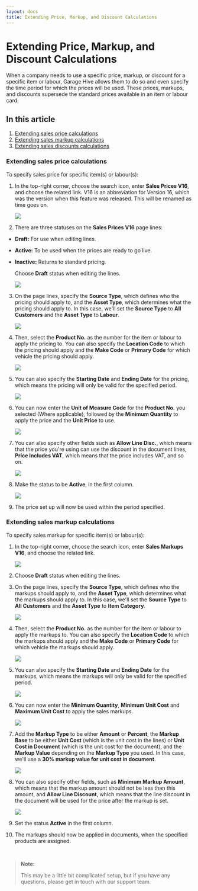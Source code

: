 ```yaml
---
layout: docs
title: Extending Price, Markup, and Discount Calculations
---
```


# Extending Price, Markup, and Discount Calculations 

When a company needs to use a specific price, markup, or discount for a specific item or labour, Garage Hive allows them to do so and even specify the time period for which the prices will be used. These prices, markups, and discounts supersede the standard prices available in an item or labour card.

## In this article

1. [Extending sales price calculations](#extending-sales-price-calculations)
2. [Extending sales markup calculations](#extending-sales-markup-calculations)
3. [Extending sales discounts calculations](#extending-sales-discounts-calculations)

### Extending sales price calculations
To specify sales price for specific item(s) or labour(s):
1. In the top-right corner, choose the search icon, enter **Sales Prices V16**, and choose the related link. V16 is an abbreviation for Version 16, which was the version when this feature was released. This will be renamed as time goes on.

   ![](media/garagehive-extending-pricing1.gif)

2. There are three statuses on the **Sales Prices V16** page lines:
- **Draft:** For use when editing lines.
- **Active:** To be used when the prices are ready to go live.
- **Inactive:** Returns to standard pricing.

   Choose **Draft** status when editing the lines.

   ![](media/garagehive-extending-pricing2.png)

3. On the page lines, specify the **Source Type**, which defines who the pricing should apply to, and the **Asset Type**, which determines what the pricing should apply to. In this case, we'll set the **Source Type** to **All Customers** and the **Asset Type** to **Labour**.

   ![](media/garagehive-extending-pricing3.gif)

4. Then, select the **Product No.** as the number for the item or labour to apply the pricing to. You can also specify the **Location Code** to which the pricing should apply and the **Make Code** or **Primary Code** for which vehicle the pricing should apply.

   ![](media/garagehive-extending-pricing4.gif)

5. You can also specify the **Starting Date** and **Ending Date** for the pricing, which means the pricing will only be valid for the specified period.

   ![](media/garagehive-extending-pricing5.gif)

6. You can now enter the **Unit of Measure Code** for the **Product No.** you selected (Where applicable), followed by the **Minimum Quantity** to apply the price and the **Unit Price** to use.

   ![](media/garagehive-extending-pricing6.gif)

7. You can also specify other fields such as **Allow Line Disc.**, which means that the price you're using can use the discount in the document lines, **Price Includes VAT**, which means that the price includes VAT, and so on.

   ![](media/garagehive-extending-pricing7.png)

8. Make the status to be **Active**, in the first column.

   ![](media/garagehive-extending-pricing8.gif)

9. The price set up will now be used within the period specified.

### Extending sales markup calculations
To specify sales markup for specific item(s) or labour(s):
1. In the top-right corner, choose the search icon, enter **Sales Markups V16**, and choose the related link.

   ![](media/garagehive-extending-markups1.gif)

2. Choose **Draft** status when editing the lines. 
3. On the page lines, specify the **Source Type**, which defines who the markups should apply to, and the **Asset Type**, which determines what the markups should apply to. In this case, we'll set the **Source Type** to **All Customers** and the **Asset Type** to **Item Category**.

   ![](media/garagehive-extending-markups2.gif)

4. Then, select the **Product No.** as the number for the item or labour to apply the markups to. You can also specify the **Location Code** to which the markups should apply and the **Make Code** or **Primary Code** for which vehicle the markups should apply.

   ![](media/garagehive-extending-markups3.gif)

5. You can also specify the **Starting Date** and **Ending Date** for the markups, which means the markups will only be valid for the specified period.

   ![](media/garagehive-extending-markups4.gif)

6. You can now enter the **Minimum Quantity**, **Minimum Unit Cost** and **Maximum Unit Cost** to apply the sales markups.

   ![](media/garagehive-extending-markups5.gif)

7. Add the **Markup Type** to be either **Amount** or **Percent**, the **Markup Base** to be either **Unit Cost** (which is the unit cost in the lines) or **Unit Cost in Document** (which is the unit cost for the document), and the **Markup Value** depending on the **Markup Type** you used. In this case, we'll use a **30% markup value for unit cost in document**.

   ![](media/garagehive-extending-markups6.gif)

8. You can also specify other fields, such as **Minimum Markup Amount**, which means that the markup amount should not be less than this amount, and **Allow Line Discount**, which means that the line discount in the document will be used for the price after the markup is set.

   ![](media/garagehive-extending-markups6.png)

9. Set the status **Active** in the first column.
10. The markups should now be applied in documents, when the specified products are assigned.

<br>

> **Note:**
>
> This may be a little bit complicated setup, but if you have any questions, please get in touch with our support team.

